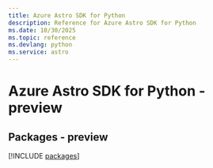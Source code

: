 ```yaml
---
title: Azure Astro SDK for Python
description: Reference for Azure Astro SDK for Python
ms.date: 10/30/2025
ms.topic: reference
ms.devlang: python
ms.service: astro
---
```

# Azure Astro SDK for Python - preview
## Packages - preview
[!INCLUDE [packages](astro-index.md)]